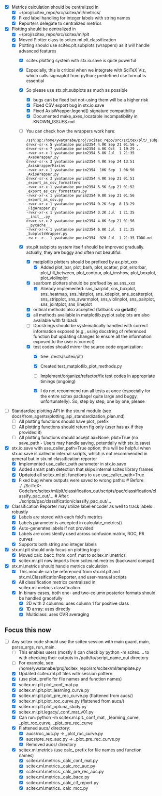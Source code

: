 <!-- ---
!-- Timestamp: 2025-10-02 18:51:12
!-- Author: ywatanabe
!-- File: /ssh:sp:/home/ywatanabe/proj/scitex_repo/src/scitex/ml/TODO.md
!-- --- -->

- [X] Metrics calculation should be centralized in
  - [X] ~/proj/scitex_repo/src/scitex/ml/metrics/
  - [X] Fixed label handling for integer labels with string names
  - [X] Reporters delegate to centralized metrics
- [X] Plotting should be centralized in
  - [X] ~/proj/scitex_repo/src/scitex/ml/plt
  - [X] Moved Plotter class to scitex.ml.plt.classification
  - [X] Plotting should use scitex.plt.subplots (wrappers) as it will handle advanced features
    - [X] scitex plotting system with stx.io.save is quite powerful
    - [X] Especially, this is critical when we integrate with SciTeX Viz, which calls sigmaplot from python; predefined csv format is essential
    - [X] So please use stx.plt.subplots as much as possible
      - [X] bugs can be fixed but not-using them will be a higher risk
      - [X] Fixed CSV export bug in stx.io.save
      - [X] Fixed AxisWrapper.legend() signature compatibility
      - [X] Documented make_axes_locatable incompatibility in KNOWN_ISSUES.md
    - [ ] You can check how the wrappers work here:

      ``` plaintex
      /ssh:sp:/home/ywatanabe/proj/scitex_repo/src/scitex/plt/_subplots:
      drwxr-sr-x 5 ywatanabe punim2354 4.0K Sep 21 01:56 .
      drwxr-sr-x 7 ywatanabe punim2354 4.0K Oct  1 19:29 ..
      -rwxr-xr-x 1 ywatanabe punim2354 5.8K Jul  1 21:35 _AxesWrapper.py
      drwxr-sr-x 3 ywatanabe punim2354 4.0K Sep 24 13:51 _AxisWrapperMixins
      -rwxr-xr-x 1 ywatanabe punim2354  10K Sep  1 06:50 _AxisWrapper.py
      drwxr-sr-x 3 ywatanabe punim2354 4.0K Sep 21 01:51 _export_as_csv_formatters
      -rwxr-xr-x 1 ywatanabe punim2354 5.5K Sep 21 01:52 _export_as_csv_formatters.py
      -rwxr-xr-x 1 ywatanabe punim2354 9.8K Sep 21 01:56 _export_as_csv.py
      -rwxr-xr-x 1 ywatanabe punim2354 9.2K Sep  8 13:29 _FigWrapper.py
      -rwxr-xr-x 1 ywatanabe punim2354 3.2K Jul  1 21:35 __init__.py
      drwxr-sr-x 2 ywatanabe punim2354 4.0K Sep 21 01:56 __pycache__
      -rwxr-xr-x 1 ywatanabe punim2354 6.8K Jul  1 21:35 _SubplotsWrapper.py
      -rw-r--r-- 1 ywatanabe punim2354  920 Jul  1 21:35 TODO.md
      ```
    - [X] stx.plt.subplots system itself should be improved gradually. actually, they are buggy and often not beautiful.
      - [X] matplotlib plotters should be prefixed by ax.plot_xxx
        - [X] Added plot_bar, plot_barh, plot_scatter, plot_errorbar, plot_fill_between, plot_contour, plot_imshow, plot_boxplot, plot_violinplot
      - [X] searborn plotters should be prefixed by ax.sns_xxx
        - [X] Already implemented: sns_barplot, sns_boxplot, sns_heatmap, sns_histplot, sns_kdeplot, sns_scatterplot, sns_stripplot, sns_swarmplot, sns_violinplot, sns_pairplot, sns_jointplot, sns_lineplot
      - [X] oritinal methods also accepted (fallback via __getattr__)
      - [X] all methods available in matplotlib.pyplot.subplots are also available with fallback
      - [ ] Docstrings should be systematically handled with correct information exposed (e.g., using docstring of referenced function but updating changes to ensure all the information exposed to the user is correct)
      - [X] test codes should mirror the source code organization:
        - [X] tree ./tests/scitex/plt/
        - [X] Created test_matplotlib_plot_methods.py
        - [ ] Implement/organize/refactor/fix test codes in appropriate timings (ongoing)
        - [X] I do not recommend run all tests at once (especially for the entire scitex package! quite large and buggy, unfortunatelly). So, step by step, one by one, please


- [ ] Standardize plotting API in the stx.ml module (see docs/from_agents/plotting_api_standardization_plan.md)
  - [ ] All plotting functions should have plot_ prefix
  - [ ] All plotting functions should return fig only (user has ax if they provided it)
  - [ ] All plotting functions should accept ax=None, plot=True (no save_path - Users may handle saving, potentially with stx.io.save)
- [X] stx.io.save with use_caller_path=True option; this will be helpful when stx.io.save is called in internal scripts, which is not recommended in general but in stx.ml.classification reporter
  - [X] Implemented use_caller_path parameter in stx.io.save
  - [X] Added smart path detection that skips internal scitex library frames
  - [X] Updated all scitex.ml.plt functions to use use_caller_path=True
  - [X] Fixed bug where outputs were saved to wrong paths:
        # Before: ./../SciTeX-Code/src/scitex/ml/plt/classification_out/scripts/pac/classification/classify_pac_out/...
        # After: ./scripts/pac/classification/classify_pac_out/...

- [X] Classification Reporter may utilize label encoder as well to track labels robustly
  - [X] Labels are stored with each fold's metrics
  - [X] Labels parameter is accepted in calculate_metrics()
  - [X] Auto-generates labels if not provided
  - [X] Labels are consistently used across confusion matrix, ROC, PR curves
  - [X] Supports both string and integer labels
- [X] stx.ml.plt should only focus on plotting logic
  - [X] Moved calc_bacc_from_conf_mat to scitex.ml.metrics
  - [X] scitex.ml.plt now imports from scitex.ml.metrics (backward compat)
- [X] stx.ml.metrics should handle metrics calculation
  - [X] This module can be referenced from stx.ml.plt and stx.ml.ClassificationReporter, and user-manual scripts
  - [X] All classification metrics centralized in scitex.ml.metrics.classification
  - [X] In binary cases, both one- and two-column posterior formats should be handled gracefully
    - [X] 2D with 2 columns: uses column 1 for positive class
    - [X] 1D array: uses directly
    - [X] Multiclass: uses OVR averaging

## Focus this now
- [ ] Any scitex code should use the scitex session with main guard, main, parse_args, run_main.
  - [ ] This enables users (mostly I) can check by python -m scitex.... to with checking their outputs in /path/to/script_name_out directory
  - [ ] For example, see /home/ywatanabe/proj/scitex_repo/src/scitex/ml/template.py
  - [X] Updated scitex.ml.plt files with session pattern:
  - [X]  (use plot_ prefix for file names and function names)
    - [X] scitex.ml.plt.plot_conf_mat.py
    - [X] scitex.ml.plt.plot_learning_curve.py
    - [X] scitex.ml.plt.plot_pre_rec_curve.py (flattened from aucs/)
    - [X] scitex.ml.plt.plot_roc_curve.py (flattened from aucs/)
    - [X] scitex.ml.plt.plot_optuna_study.py
    - [X] scitex.ml.plt.legacy/_conf_mat_v01.py
  - [X] Can run: python -m scitex.ml.plt._conf_mat, _learning_curve, _plot_roc_curve, _plot_pre_rec_curve
  - [X] Flattened aucs/ directory:
    - [X] aucs/roc_auc.py → _plot_roc_curve.py
    - [X] aucs/pre_rec_auc.py → _plot_pre_rec_curve.py
    - [X] Removed aucs/ directory
  - [X] scitex.ml.metrics (use calc_ prefix for file names and function names)
    - [X] scitex.ml.metrics._calc_conf_mat.py
    - [X] scitex.ml.metrics._calc_roc_auc.py
    - [X] scitex.ml.metrics._calc_pre_rec_auc.py
    - [X] scitex.ml.metrics._calc_bacc.py
    - [X] scitex.ml.metrics._calc_clf_report.py
    - [X] scitex.ml.metrics._calc_mcc.py

<!-- EOF -->